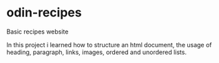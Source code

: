 # odin-recipes

Basic recipes website

In this project i learned how to structure an html document,
the usage of heading, paragraph, links, images, ordered and unordered lists.
